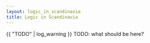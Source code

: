 ```yaml
---
layout: logic_in_scandinavia
title: Logic in Scandinavia
---
```

{{ "TODO" | log_warning }}
TODO: what should be here?
